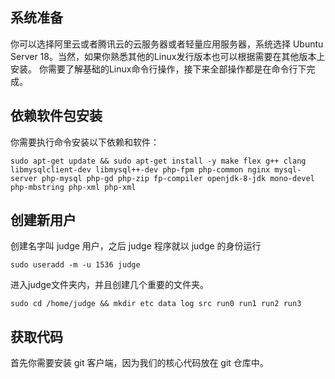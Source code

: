## 系统准备
你可以选择阿里云或者腾讯云的云服务器或者轻量应用服务器，系统选择 Ubuntu Server 18。当然，如果你熟悉其他的Linux发行版本也可以根据需要在其他版本上安装。
你需要了解基础的Linux命令行操作，接下来全部操作都是在命令行下完成。


## 依赖软件包安装
你需要执行命令安装以下依赖和软件：
```
sudo apt-get update && sudo apt-get install -y make flex g++ clang libmysqlclient-dev libmysql++-dev php-fpm php-common nginx mysql-server php-mysql php-gd php-zip fp-compiler openjdk-8-jdk mono-devel php-mbstring php-xml php-xml
```

## 创建新用户
创建名字叫 judge 用户，之后 judge 程序就以 judge 的身份运行
```
sudo useradd -m -u 1536 judge
```
进入judge文件夹内，并且创建几个重要的文件夹。
```
sudo cd /home/judge && mkdir etc data log src run0 run1 run2 run3
```

## 获取代码
首先你需要安装 git 客户端，因为我们的核心代码放在 git 仓库中。

